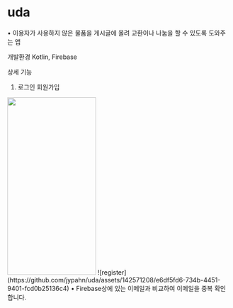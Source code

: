 # uda
• 이용자가 사용하지 않은 물품을 게시글에 올려 교환이나 나눔을 할 수 있도록 도와주는 앱

개발환경
Kotlin, Firebase

상세 기능 
1. 로그인 회원가입
<img src="https://github.com/jypahn/uda/assets/142571208/d1ef1c08-8f5c-42d0-b478-6388fab99c50" width="200" height="400"/>
![register](https://github.com/jypahn/uda/assets/142571208/e6df5fd6-734b-4451-9401-fcd0b25136c4)
• Firebase상에 있는 이메일과 비교하여 이메일을 중복 확인합니다.
